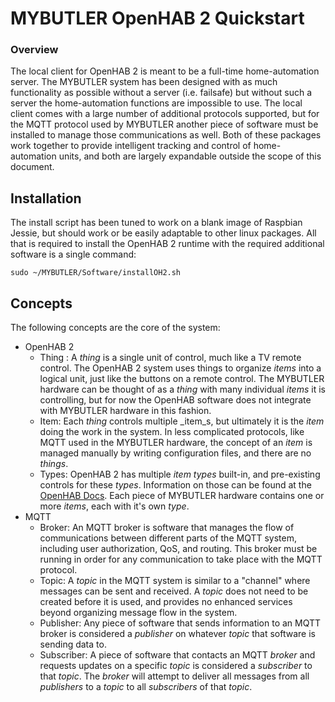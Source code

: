 # MYBUTLER OpenHAB 2 Quickstart

### Overview
The local client for OpenHAB 2 is meant to be a full-time home-automation server. The MYBUTLER system has been designed with as much functionality as possible without a server (i.e. failsafe) but without such a server the home-automation functions are impossible to use. The local client comes with a large number of additional protocols supported, but for the MQTT protocol used by MYBUTLER another piece of software must be installed to manage those communications as well. Both of these packages work together to provide intelligent tracking and control of home-automation units, and both are largely expandable outside the scope of this document.

## Installation
The install script has been tuned to work on a blank image of Raspbian Jessie, but should work or be easily adaptable to other linux packages. All that is required to install the OpenHAB 2 runtime with the required additional software is a single command:
````
sudo ~/MYBUTLER/Software/installOH2.sh
````

## Concepts
The following concepts are the core of the system:
  - OpenHAB 2
    - Thing : A _thing_ is a single unit of control, much like a TV remote control. The OpenHAB 2 system uses things to organize _items_ into a logical unit, just like the buttons on a remote control. The MYBUTLER hardware can be thought of as a _thing_ with many individual _items_ it is controlling, but for now the OpenHAB software does not integrate with MYBUTLER hardware in this fashion.
    - Item: Each _thing_ controls multiple _item_s, but ultimately it is the _item_ doing the work in the system. In less complicated protocols, like MQTT used in the MYBUTLER hardware, the concept of an _item_ is managed manually by writing configuration files, and there are no _things_.
    - Types: OpenHAB 2 has multiple _item_ _types_ built-in, and pre-existing controls for these _types_. Information on those can be found at the [OpenHAB Docs](http://docs.openhab.org/concepts/items.html). Each piece of MYBUTLER hardware contains one or more _items_, each with it's own _type_.
  - MQTT
    - Broker: An MQTT broker is software that manages the flow of communications between different parts of the MQTT system, including user authorization, QoS, and routing. This broker must be running in order for any communication to take place with the MQTT protocol.
    - Topic: A _topic_ in the MQTT system is similar to a "channel" where messages can be sent and received. A _topic_ does not need to be created before it is used, and provides no enhanced services beyond organizing message flow in the system.
    - Publisher: Any piece of software that sends information to an MQTT broker is considered a _publisher_ on whatever _topic_ that software is sending data to.
    - Subscriber: A piece of software that contacts an MQTT _broker_ and requests updates on a specific _topic_ is considered a _subscriber_ to that _topic_. The _broker_ will attempt to deliver all messages from all _publishers_ to a _topic_ to all _subscribers_ of that _topic_.